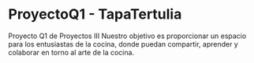 # ProyectoQ1 - TapaTertulia
Proyecto Q1 de Proyectos III
Nuestro objetivo es proporcionar un espacio para los entusiastas de la cocina, donde puedan compartir, aprender y colaborar en torno al arte de la cocina.

